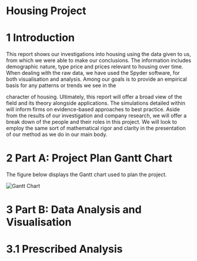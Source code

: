 # Housing Project
# 1 Introduction

 This report shows our investigations into housing using the data given to us, from which we
 were able to make our conclusions. The information includes demographic nature, type price
 and prices relevant to housing over time. When dealing with the raw data, we have used the
 Spyder software, for both visualisation and analysis.
 Among our goals is to provide an empirical basis for any patterns or trends we see in the

 character of housing. Ultimately, this report will offer a broad view of the field and its theory
 alongside applications. The simulations detailed within will inform firms on evidence-based
 approaches to best practice.
 Aside from the results of our investigation and company research, we will offer a break
down of the people and their roles in this project. We will look to employ the same sort of
 mathematical rigor and clarity in the presentation of our method as we do in our main body.

 # 2 Part A: Project Plan Gantt Chart

 The figure below displays the Gantt chart used to plan the project.
 
 ![Gantt Chart](https://github.com/user-attachments/assets/3621869e-141a-4c59-b3d8-3308405bdfc3)

# 3 Part B: Data Analysis and Visualisation
# 3.1 Prescribed Analysis
